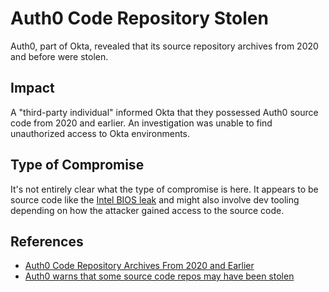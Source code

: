 # Auth0 Code Repository Stolen

Auth0, part of Okta, revealed that its source repository archives from 2020 and
before were stolen.

## Impact

A "third-party individual" informed Okta that they possessed Auth0 source code
from 2020 and earlier. An investigation was unable to find unauthorized access
to Okta environments.

## Type of Compromise

It's not entirely clear what the type of compromise is here. It appears to be
source code like the [Intel BIOS
leak](community/catalog/compromises/2022/intel-alder-lake-BIOS-leak.md) and
might also involve dev tooling depending on how the attacker gained access to
the source code.

## References

- [Auth0 Code Repository Archives From 2020 and Earlier](https://auth0.com/blog/auth0-code-repository-archives-from-2020-and-earlier/)
- [Auth0 warns that some source code repos may have been stolen](https://www.bleepingcomputer.com/news/security/auth0-warns-that-some-source-code-repos-may-have-been-stolen/)
